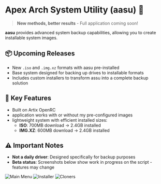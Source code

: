 # Apex Arch System Utility (aasu) 🔄

> **New methods, better results** - Full application coming soon!  

**aasu** provides advanced system backup capabilities, allowing you to create installable system images.

## 📦 Upcoming Releases
- New `.iso` and `.img.xz` formats with aasu pre-installed
- Base system designed for backing up drives to installable formats
- Includes custom installers to transform assu into a complete backup solution

## 🔧 Key Features
- Built on Artix OpenRC
- application works with or without my pre-configured images
- lightweight system with efficient installed sizes:
  - **ISO**: 700MB download → 2.4GB installed
  - **IMG.XZ**: 600MB download → 2.4GB installed


## ⚠️ Important Notes
- **Not a daily driver**: Designed specifically for backup purposes
- **Beta status**: Screenshots below show work in progress on the script - features may change

      
![Main Menu](https://github.com/user-attachments/assets/bba5db4b-af10-4ff0-aa3d-e162396343a8)
![Installer](https://github.com/user-attachments/assets/09829840-b892-41a0-b5c1-87bd870e70e1)
![Cloners](https://github.com/user-attachments/assets/099ba344-b2f6-4ec8-81d6-2c20ca87fd59)


